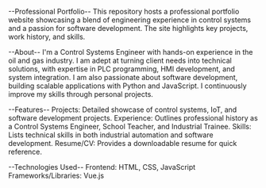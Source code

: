 --Professional Portfolio--
  This repository hosts a professional portfolio website showcasing a blend of engineering experience in control systems and a passion for software development. The site highlights key projects, work history, and skills.

--About--
  I'm a Control Systems Engineer with hands-on experience in the oil and gas industry. I am adept at turning client needs into technical solutions, with expertise in PLC programming, HMI development, and system integration. I am also passionate about software development, building scalable applications with Python and JavaScript. I continuously improve my skills through personal projects.

--Features--
  Projects: Detailed showcase of control systems, IoT, and software development projects.
  Experience: Outlines professional history as a Control Systems Engineer, School Teacher, and Industrial Trainee.
  Skills: Lists technical skills in both industrial automation and software development.
  Resume/CV: Provides a downloadable resume for quick reference.

--Technologies Used--
  Frontend: HTML, CSS, JavaScript
  Frameworks/Libraries: Vue.js
